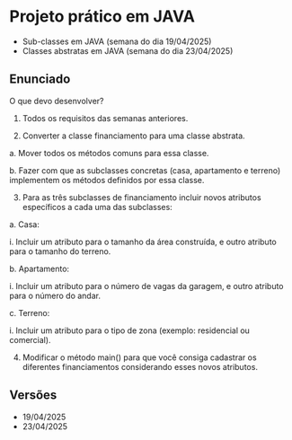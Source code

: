 # Projeto prático em JAVA
* Sub-classes em JAVA (semana do dia 19/04/2025)
* Classes abstratas em JAVA (semana do dia 23/04/2025)

## Enunciado
O que devo desenvolver?

1. Todos os requisitos das semanas anteriores.

2. Converter a classe financiamento para uma classe abstrata.

a. Mover todos os métodos comuns para essa classe.

b. Fazer com que as subclasses concretas (casa, apartamento e terreno) implementem os métodos definidos por essa classe.

3. Para as três subclasses de financiamento incluir novos atributos específicos a cada uma das subclasses:

a. Casa:

i. Incluir um atributo para o tamanho da área construída, e outro atributo para o tamanho do terreno.

b. Apartamento:

i. Incluir um atributo para o número de vagas da garagem, e outro atributo para o número do andar.

c. Terreno:

i. Incluir um atributo para o tipo de zona (exemplo: residencial ou comercial).

4. Modificar o método main() para que você consiga cadastrar os diferentes financiamentos considerando esses novos atributos.

## Versões
* 19/04/2025
* 23/04/2025


